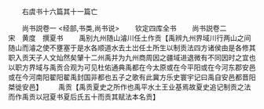 <!-- { "loadSidebar": true } -->
　　右虞书十六篇其十一篇亡



　　尚书説卷一
<经部,书类,尚书说>
　　钦定四库全书
　　尚书説卷二　　　　　　　宋　黄度　撰夏书
　　禹别九州随山濬川任土作贡【禹辨九州界域川行两山之间随山而濬之使不壅塞于是水各顺道水去土岀任土所生以制贡法四方诸侯由是各修其职入贡天子人文灿然矣肈十二州禹并为九州商周因之疆域进退微有不同因时之宜也以职方界域与禹贡合观为可见杜佑通典禹都在今太原或在今平阳或在今河东郡安邑或在今河南阳翟阳翟禹封国非都也五子之歌有此冀方乐史寰宇记曰禹自安邑都晋阳桀徙安邑】
　　禹贡【禹贡夏史之所作也禹平水土王业基焉故夏史追记制贡之法而作禹贡以冠夏书夏后氏五十而贡其赋法本名贡】

